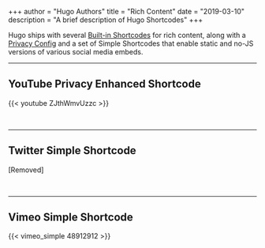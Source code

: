 +++
author = "Hugo Authors"
title = "Rich Content"
date = "2019-03-10"
description = "A brief description of Hugo Shortcodes"
+++

Hugo ships with several [Built-in Shortcodes](https://gohugo.io/content-management/shortcodes/#use-hugos-built-in-shortcodes) for rich content, along with a [Privacy Config](https://gohugo.io/about/hugo-and-gdpr/) and a set of Simple Shortcodes that enable static and no-JS versions of various social media embeds.
<!--more-->
---

## YouTube Privacy Enhanced Shortcode

{{< youtube ZJthWmvUzzc >}}

<br>

---

## Twitter Simple Shortcode

[Removed]

<br>

---

## Vimeo Simple Shortcode

{{< vimeo_simple 48912912 >}}

